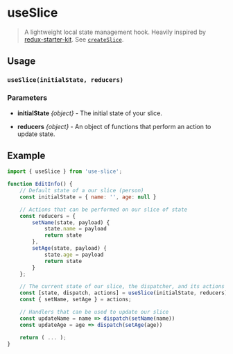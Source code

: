 # useSlice
>A lightweight local state management hook.  Heavily inspired by [redux-starter-kit](https://redux-starter-kit.js.org/introduction/quick-start).
>See [`createSlice`](https://redux-starter-kit.js.org/api/createslice).
## Usage
### `useSlice(initialState, reducers)`
### Parameters
* **initialState** *{object}* - The initial state of your slice.

* **reducers** *{object}* - An object of functions that perform an action to update state.

## Example
```jsx
import { useSlice } from 'use-slice';

function EditInfo() {
    // Default state of a our slice (person)
    const initialState = { name: '', age: null }

    // Actions that can be performed on our slice of state
    const reducers = {
        setName(state, payload) {
            state.name = payload
            return state
        },
        setAge(state, payload) {
            state.age = payload
            return state
        }
    };

    // The current state of our slice, the dispatcher, and its actions
    const [state, dispatch, actions] = useSlice(initialState, reducers)
    const { setName, setAge } = actions;

    // Handlers that can be used to update our slice
    const updateName = name => dispatch(setName(name))
    const updateAge = age => dispatch(setAge(age))

    return ( ... );
}
```